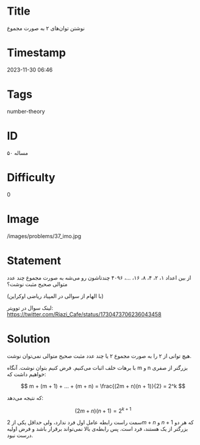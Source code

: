 # Title
نوشتن توان‌های ۲ به صورت مجموع
# Timestamp
2023-11-30 06:46
# Tags
number-theory
# ID
مساله ۵۰
# Difficulty
0
# Image
/images/problems/37_imo.jpg
# Statement
از بین اعداد ۱، ۲، ۴، ۸، ۱۶، ...، ۴۰۹۶ چندتاشون رو می‌شه به صورت مجموع چند عدد متوالی صحیح مثبت نوشت؟

(با الهام از سوالی در المپیاد ریاضی اوکراین)

لینک سوال در توویتر: https://twitter.com/Riazi_Cafe/status/1730473706236043458

# Solution

هیچ توانی از ۲ را به صورت مجموع ۲ یا چند عدد مثبت صحیح متوالی نمی‌توان نوشت.

با برهات خلف اثبات می‌کنیم. فرض کنیم بتوان نوشت. آنگاه m و n بزرگتر از صفری خواهیم داشت که:

$$
m + (m + 1) + ... + (m + n) = \frac{(2m + n)(n + 1)}{2} = 2^k
$$

که نتیجه می‌دهد:

$$
(2m+n)(n+1) = 2^{k+1}
$$

سمت راست رابطه عامل اول فرد ندارد، ولی حداقل یکی از 
$2m+n$ و $n+1$
که هر دو بزرگتر از یک هستند، فرد است. پس رابطه‌ی بالا نمی‌تواند برقرار باشد و فرض اولیه درست نبود.
